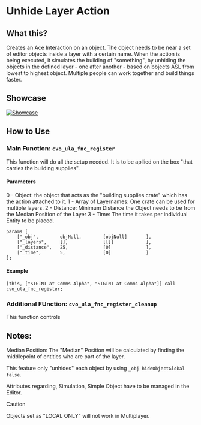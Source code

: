 # Unhide Layer Action

## What this?
Creates an Ace Interaction on an object. The object needs to be near a set of editor objects inside a layer with a certain name.
When the action is being executed, it simulates the building of "something", by unhiding the objects in the defined layer - one after another - based on bbjects ASL from lowest to highest object.
Multiple people can work together and build things faster.


## Showcase
[![Showcase](https://img.youtube.com/vi/buWmeaKfe0M/0.jpg)](https://www.youtube.com/watch?v=buWmeaKfe0M)


## How to Use

### Main Function: `cvo_ula_fnc_register`

This function will do all the setup needed. It is to be apllied on the box "that carries the building supplies".

#### Parameters
0 - Object: the object that acts as the "building supplies crate" which has the action attached to it.
1 - Array of Layernames: One crate can be used for multiple layers.
2 - Distance: Minimum Distance the Object needs to be from the Median Position of the Layer
3 - Time: The time it takes per individual Entity to be placed.

```sqf
params [
    ["_obj",        objNull,        [objNull]       ],
    ["_layers",     [],             [[]]            ],
    ["_distance",   25,             [0]             ],
    ["_time",       5,              [0]             ]
];
```

#### Example
```sqf
[this, ["SIGINT at Comms Alpha", "SIGINT at Comms Alpha"]] call cvo_ula_fnc_register;
```

### Additional FUnction: `cvo_ula_fnc_register_cleanup`

This function controls 

## Notes:

Median Position: The "Median" Position will be calculated by finding the middlepoint of entities who are part of the layer.

This feature only "unhides" each object by using `_obj hideObjectGlobal false`.

Attributes regarding, Simulation, Simple Object have to be managed in the Editor.

> [!CAUTION]
Objects set as "LOCAL ONLY" will not work in Multiplayer.
